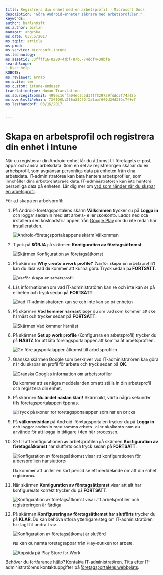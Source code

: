 ```yaml
---
title: Registrera din enhet med en arbetsprofil | Microsoft Docs
description: "Göra Android-enheter säkrare med arbetsprofiler."
keywords: 
author: barlanmsft
ms.author: barlan
manager: angrobe
ms.date: 03/16/2017
ms.topic: article
ms.prod: 
ms.service: microsoft-intune
ms.technology: 
ms.assetid: 33ffff16-0280-43bf-87b3-74ddf4439bfa
searchScope:
- User help
ROBOTS: 
ms.reviewer: arnab
ms.suite: ems
ms.custom: intune-enduser
translationtype: Human Translation
ms.sourcegitcommit: 499ec16ffa04ec6c5d1fff829729fddc3f74a02b
ms.openlocfilehash: 734856b1598a225f6f3a2aaf640d34d393c744e7
ms.lasthandoff: 03/16/2017


---
```



# <a name="create-a-work-profile-and-enroll-your-device-in-intune"></a>Skapa en arbetsprofil och registrera din enhet i Intune

När du registrerar din Android-enhet får du åtkomst till företagets e-post, appar och andra arbetsdata. Som en del av registreringen skapar du en arbetsprofil, som avgränsar personliga data på enheten från dina arbetsdata. IT-administratören kan bara hantera arbetsprofilen, som innehåller dina arbetsrelaterade data. IT-administratören kan inte hantera personliga data på enheten. Lär dig mer om [vad som händer när du skapar en arbetsprofil](what-happens-when-you-create-a-work-profile-android.md).

För att skapa en arbetsprofil:

1.  På Android-företagsportalens skärm **Välkommen** trycker du på **Logga in** och loggar sedan in med ditt arbets- eller skolkonto. Ladda ned och installera den kostnadsfria appen från [Google Play](http://play.google.com/store/apps/details?id=com.microsoft.windowsintune.companyportal) om du inte redan har installerat den.

    ![Android-företagsportalsappens skärm Välkommen](./media/and-enroll-0-welcome-screen.png)

2. Tryck på **BÖRJA** på skärmen **Konfiguration av företagsåtkomst**.

    ![Skärmen Konfiguration av företagsåtkomst](./media/andr-afw-begin-company-access-setup.png)

3.  På skärmen **Why create a work profile?** (Varför skapa en arbetsprofil?) kan du läsa vad du kommer att kunna göra. Tryck sedan på **FORTSÄTT**.

    ![Varför skapa en arbetsprofil](./media/andr-afw-why-create-a-work-profile.png)

4.  Läs informationen om vad IT-administratören kan se och inte kan se på enheten och tryck sedan på **FORTSÄTT**.

    ![Vad IT-administratören kan se och inte kan se på enheten](./media/andr-afw-what-it-can-see-on-your-device.png)

5.  På skärmen **Vad kommer härnäst** läser du om vad som kommer att ske härnäst och trycker sedan på **FORTSÄTT**.

    ![Skärmen Vad kommer härnäst](./media/andr-afw-what-comes-next.png)

6. På skärmen **Set up work profile** (Konfigurera en arbetsprofil) trycker du på **NÄSTA** för att låta företagsportalappen att komma åt arbetsprofilen.

    ![Ge företagsportalappen åtkomst till arbetsprofilen](./media/andr-afw-tap-next-to-set-up-work-profile.png)

7. Granska skärmen Google som beskriver vad IT-administratören kan göra när du skapar en profil för arbete och tryck sedan på **OK**.

    ![Granska Googles information om arbetsprofiler](./media/andr-afw-google-screen-what-it-can-do.png)

    Du kommer att se några meddelanden om att ställa in din arbetsprofil och registrera din enhet.

8. På skärmen **Nu är det nästan klart!** Skärmbild, vänta några sekunder tills företagsportalappen öppnas.

    ![Tryck på ikonen för företagsportalappen som har en bricka](./media/andr-afw-tap-work-badged-company-portal-icon2.png)

9. På **välkomstsidan** på Android-företagsportalen trycker du på **Logga in** och loggar sedan in med samma arbets- eller skolkonto som du använde för att logga in tidigare i den här processen.

10. Se till att konfigurationen av arbetsprofilen på skärmen **Konfiguration av företagsåtkomst** har slutförts och tryck sedan på **FORTSÄTT**.

    ![Konfiguration av företagsåtkomst visar att konfigurationen för arbetsprofilen har slutförts](./media/andr-afw-work-profile-now-set-up.png)

    Du kommer att under en kort period se ett meddelande om att din enhet registreras.

11. När skärmen **Konfiguration av företagsåtkomst** visar att allt har konfigurerats korrekt trycker du på **FORTSÄTT**.

    ![Konfiguration av företagsåtkomst visar att arbetsprofilen och registreringen är färdiga](./media/andr-afw-company-access-setup-green-checks.png)

12. På skärmen **Konfigurering av företagsåtkomst har slutförts** trycker du på **KLAR**. Du kan behöva utföra ytterligare steg om IT-administratören har lagt till andra krav.

    ![Konfiguration av företagsåtkomst är slutförd](./media/andr-afw-company-access-setup-complete.png)

    Nu kan du hämta företagsappar från Play-butiken för arbete.

    ![Appsida på Play Store for Work](./media/andr-afw-tap-work-play-store-icon.png)

Behöver du fortfarande hjälp? Kontakta IT-administratören. Titta efter IT-administratörens kontaktuppgifter på [företagsportalens webbplats](http://portal.manage.microsoft.com).

